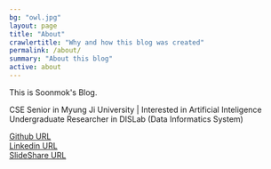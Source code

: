 ```yaml
---
bg: "owl.jpg"
layout: page
title: "About"
crawlertitle: "Why and how this blog was created"
permalink: /about/
summary: "About this blog"
active: about
---
```


This is Soonmok's Blog. 

CSE Senior in Myung Ji University | Interested in Artificial Inteligence <br />
Undergraduate Researcher in DISLab (Data Informatics System)

[Github URL](https://github.com/Soonmok/) <br />
[Linkedin URL](https://www.linkedin.com/in/kwon-soonmok-9394b2156/) <br />
[SlideShare URL](https://www.slideshare.net/kwonsoonmok/presentations) <br />